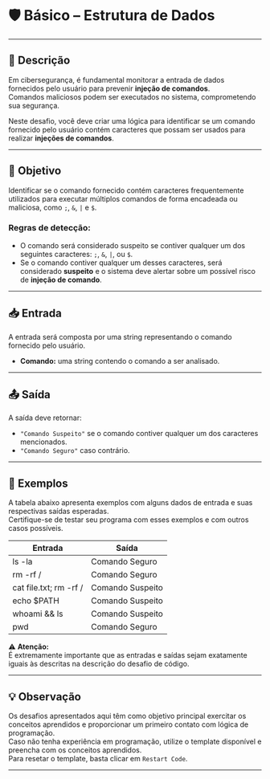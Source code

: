 # 🛡️ Básico – Estrutura de Dados

---

## 📘 Descrição

Em cibersegurança, é fundamental monitorar a entrada de dados fornecidos pelo usuário para prevenir **injeção de comandos**.  
Comandos maliciosos podem ser executados no sistema, comprometendo sua segurança.

Neste desafio, você deve criar uma lógica para identificar se um comando fornecido pelo usuário contém caracteres que possam ser usados para realizar **injeções de comandos**.

---

## 🎯 Objetivo

Identificar se o comando fornecido contém caracteres frequentemente utilizados para executar múltiplos comandos de forma encadeada ou maliciosa, como `;`, `&`, `|` e `$`.

### Regras de detecção:

- O comando será considerado suspeito se contiver qualquer um dos seguintes caracteres: `;`, `&`, `|`, ou `$`.
- Se o comando contiver qualquer um desses caracteres, será considerado **suspeito** e o sistema deve alertar sobre um possível risco de **injeção de comando**.

---

## 📥 Entrada

A entrada será composta por uma string representando o comando fornecido pelo usuário.

- **Comando:** uma string contendo o comando a ser analisado.

---

## 📤 Saída

A saída deve retornar:

- `"Comando Suspeito"` se o comando contiver qualquer um dos caracteres mencionados.
- `"Comando Seguro"` caso contrário.

---

## 🧪 Exemplos

A tabela abaixo apresenta exemplos com alguns dados de entrada e suas respectivas saídas esperadas.  
Certifique-se de testar seu programa com esses exemplos e com outros casos possíveis.

| Entrada                  | Saída             |
|--------------------------|-------------------|
| ls -la                   | Comando Seguro    |
| rm -rf /                 | Comando Seguro    |
| cat file.txt; rm -rf /   | Comando Suspeito  |
| echo $PATH               | Comando Suspeito  |
| whoami && ls            | Comando Suspeito  |
| pwd                      | Comando Seguro    |

⚠️ **Atenção:**  
É extremamente importante que as entradas e saídas sejam exatamente iguais às descritas na descrição do desafio de código.

---

## 💡 Observação

Os desafios apresentados aqui têm como objetivo principal exercitar os conceitos aprendidos e proporcionar um primeiro contato com lógica de programação.  
Caso não tenha experiência em programação, utilize o template disponível e preencha com os conceitos aprendidos.  
Para resetar o template, basta clicar em `Restart Code`.

---